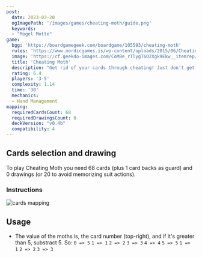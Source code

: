 ```yaml
---
post: 
  date: 2023-03-20
  ogImagePath: '/images/games/cheating-moth/guide.png'
  keywords:
  - "Mogel Motte"
game:
  bgg: 'https://boardgamegeek.com/boardgame/105593/cheating-moth'
  rules: 'https://www.nordicgames.is/wp-content/uploads/2015/06/Cheating_Moth_Rules_EN.pdf'
  image: 'https://cf.geekdo-images.com/CoM8e_rTlygT6O2Xgk9Ekw__itemrep/img/8i9tE7RSy-G33Sk7cr3EgBn7Q7E=/fit-in/246x300/filters:strip_icc()/pic5886130.jpg'
  title: 'Cheating Moth'
  description: "Get rid of your cards through cheating! Just don't get caught... "
  rating: 6.4
  players: '3-5'
  complexity: 1.14
  time: '30'
  mechanics:
  - Hand Management
mapping:
  requiredCardsCount: 68
  requiredDrawingsCount: 0
  deckVersion: "v0.4b"
  compatibility: 4
---
```


## Cards selection and drawing

To play Cheating Moth you need 68 cards (plus 1 card backs as guard) and 0 drawings (or 20 to avoid memorizing suit actions).

### Instructions

![cards mapping](/images/games/cheating-moth/guide.png)

## Usage

- The value of the moths is, the card number (top-right), and if it's greater than 5, substract 5. So: `0 => 5` `1 => 1` `2 => 2` `3 => 3` `4 => 4` `5 => 5` `1 => 1` `2 => 2` `3 => 3`
